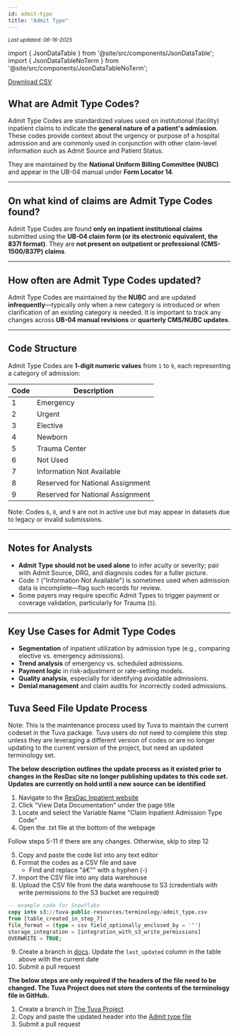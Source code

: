 ```yaml
---
id: admit-type
title: "Admit Type"
---
```

<div style={{ marginTop: "-2rem", marginBottom: "1.5rem" }}>
  <small><em>Last updated: 06-16-2025</em></small>
</div>

import { JsonDataTable } from '@site/src/components/JsonDataTable';
import { JsonDataTableNoTerm } from '@site/src/components/JsonDataTableNoTerm';

<JsonDataTable  jsonPath="nodes.seed\.the_tuva_project\.terminology__admit_type.columns" />

<a href="https://tuva-public-resources.s3.amazonaws.com/versioned_terminology/latest/admit_type.csv_0_0_0.csv.gz">Download CSV</a>


## What are Admit Type Codes?

Admit Type Codes are standardized values used on institutional (facility) inpatient claims to indicate the **general nature of a patient's admission**. These codes provide context about the urgency or purpose of a hospital admission and are commonly used in conjunction with other claim-level information such as Admit Source and Patient Status.

They are maintained by the **National Uniform Billing Committee (NUBC)** and appear in the UB-04 manual under **Form Locator 14**.

---

## On what kind of claims are Admit Type Codes found?

Admit Type Codes are found **only on inpatient institutional claims** submitted using the **UB-04 claim form (or its electronic equivalent, the 837I format)**. They are **not present on outpatient or professional (CMS-1500/837P) claims**.

---

## How often are Admit Type Codes updated?

Admit Type Codes are maintained by the **NUBC** and are updated **infrequently**—typically only when a new category is introduced or when clarification of an existing category is needed. It is important to track any changes across **UB-04 manual revisions** or **quarterly CMS/NUBC updates**.

---

## Code Structure

Admit Type Codes are **1-digit numeric values** from `1` to `9`, each representing a category of admission:

| Code | Description                   |
|------|-------------------------------|
| 1    | Emergency                     |
| 2    | Urgent                        |
| 3    | Elective                      |
| 4    | Newborn                       |
| 5    | Trauma Center                 |
| 6    | Not Used                      |
| 7    | Information Not Available     |
| 8    | Reserved for National Assignment |
| 9    | Reserved for National Assignment |

Note: Codes `6`, `8`, and `9` are not in active use but may appear in datasets due to legacy or invalid submissions.

---

## Notes for Analysts

- **Admit Type should not be used alone** to infer acuity or severity; pair with Admit Source, DRG, and diagnosis codes for a fuller picture.
- Code `7` ("Information Not Available") is sometimes used when admission data is incomplete—flag such records for review.
- Some payers may require specific Admit Types to trigger payment or coverage validation, particularly for Trauma (`5`).

---

## Key Use Cases for Admit Type Codes

- **Segmentation** of inpatient utilization by admission type (e.g., comparing elective vs. emergency admissions).
- **Trend analysis** of emergency vs. scheduled admissions.
- **Payment logic** in risk-adjustment or rate-setting models.
- **Quality analysis**, especially for identifying avoidable admissions.
- **Denial management** and claim audits for incorrectly coded admissions.

## Tuva Seed File Update Process

Note: This is the maintenance process used by Tuva to maintain the current codeset in the Tuva package. Tuva users do not need to complete this step unless they are leveraging a different version of codes or are no longer updating to the current version of the project, but need an updated terminology set. 

**The below description outlines the update process as it existed prior to changes in the ResDac site no longer publishing updates to this code set. Updates are currently on hold until a new source can be identified**

1. Navigate to the [ResDac Inpatient website](https://resdac.org/cms-data/files/ip-ffs)
2. Click "View Data Documentation" under the page title
3. Locate and select the Variable Name "Claim Inpatient Admission Type Code"
4. Open the .txt file at the bottom of the webpage 

Follow steps 5-11 if there are any changes.  Otherwise, skip to step 12

5. Copy and paste the code list into any text editor
6. Format the codes as a CSV file and save
   - Find and replace "â€”" with a hyphen (-)
7. Import the CSV file into any data warehouse
8. Upload the CSV file from the data warehouse to S3 (credentials with write permissions to the S3 bucket are required)
```sql
-- example code for Snowflake
copy into s3://tuva-public-resources/terminology/admit_type.csv
from [table_created_in_step_7]
file_format = (type = csv field_optionally_enclosed_by = '"')
storage_integration = [integration_with_s3_write_permissions]
OVERWRITE = TRUE;
```
9. Create a branch in [docs](https://github.com/tuva-health/docs).  Update the `last_updated` column in the table above with the current date
10. Submit a pull request

**The below steps are only required if the headers of the file need to be changed. The Tuva Project does not store the contents of the terminology file in GitHub.**

1. Create a branch in [The Tuva Project](https://github.com/tuva-health/tuva)
2. Copy and paste the updated header into the [Admit type file](https://github.com/tuva-health/tuva/blob/main/seeds/terminology/terminology__admit_type.csv)
3. Submit a pull request
